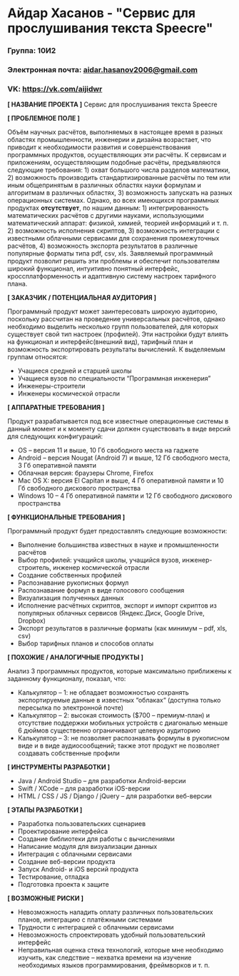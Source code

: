# Айдар Хасанов - "Сервис для прослушивания текста Speecre"

### Группа: 10И2
### Электронная почта: aidar.hasanov2006@gmail.com
### VK: https://vk.com/aijidwr


**[ НАЗВАНИЕ ПРОЕКТА ]**
Сервис для прослушивания текста Speecre

**[ ПРОБЛЕМНОЕ ПОЛЕ ]**

Объём научных расчётов, выполняемых в настоящее время в разных областях промышленности, инженерии и дизайна возрастает, что приводит к необходимости развития и совершенствования программных продуктов, осуществляющих эти расчёты. К сервисам и приложениям, осуществляющим подобные расчёты, предъявляются следующие требования: 1) охват большого числа разделов математики, 2) возможность производить стандартизированные расчёты по тем или иным общепринятым в различных областях науки формулам и алгоритмам в различных областях, 3) возможность запускать на разных операционных системах. Однако, во всех имеющихся программных продуктах **отсутствует**, по нашим данным: 1) интегрированность математических расчётов с другими науками, использующими математический аппарат: физикой, химией, теорией информаций и т. п. 2) возможность исполнения скриптов, 3) возможность интеграции с известными облачными сервисами для сохранения промежуточных расчётов, 4) возможность экспорта результатов в различные популярные форматы типа pdf, csv, xls. Заявляемый программный продукт позволит решить эти проблемы и обеспечит пользователям широкий функционал, интуитивно понятный интерфейс, кроссплатформенность и адаптивную систему настроек тарифного плана. 

**[ ЗАКАЗЧИК / ПОТЕНЦИАЛЬНАЯ АУДИТОРИЯ ]**

Программный продукт может заинтересовать широкую аудиторию, поскольку рассчитан на проведение универсальных расчётов, однако необходимо выделить несколько групп пользователей, для которых существует свой тип настроек (профилей). Эти настройки будут влиять на функционал и интерфейс(внешний вид), тарифный план и возможность экспортировать результаты вычислений. К выделяемым группам относятся:

* Учащиеся средней и старшей школы
* Учащиеся вузов по специальности “Программная инженерия”
* Инженеры-строители
* Инженеры космической отрасли

**[ АППАРАТНЫЕ ТРЕБОВАНИЯ ]** 

Продукт разрабатывается под все известные операционные системы в данный момент и к моменту сдачи должен существовать в виде версий для следующих конфигураций:

* OS – версия 11 и выше, 10 Гб свободного места на гаджете
* Android – версия Nougat (Android 7) и выше, 12 Гб свободного места, 3 Гб оперативной памяти
* Облачная версия: браузеры Chrome, Firefox
* Mac OS X: версия El Capitan и выше, 4 Гб оперативной памяти и 10 Гб свободного дискового пространства
* Windows 10 – 4 Гб оперативной памяти и 12 Гб свободного дискового пространства 

**[ ФУНКЦИОНАЛЬНЫЕ ТРЕБОВАНИЯ ]**

Программный продукт будет предоставлять следующие возможности:
* Выполнение большинства известных в науке и промышленности расчётов 
* Выбор профилей: учащийся школы, учащийся вузов, инженер-строитель, инженер космической отрасли
* Создание собственных профилей 
* Распознавание рукописных формул
* Распознавание формул в виде голосового сообщения
* Визуализация полученных данных
* Исполнение расчётных скриптов, экспорт и импорт скриптов из популярных облачных сервисов 
  (Яндекс.Диск, Google Drive, Dropbox)
* Экспорт результатов в различные форматы (как минимум – pdf, xls, csv)
* Выбор тарифных планов и способов оплаты 

**[ ПОХОЖИЕ / АНАЛОГИЧНЫЕ ПРОДУКТЫ ]**

Анализ 3 программных продуктов, которые максимально приближены к заданному функционалу, показал, что:

* Калькулятор – 1: не обладает возможностью сохранять экспортируемые данные в известных “облаках“ (доступна только пересылка по электронной почте) 
*	Калькулятор – 2: высокая стоимость ($700 – премиум-план) и отсутствие поддержки мобильных устройств с диагональю меньше 6 дюймов существенно ограничивают целевую аудиторию
* Калькулятор – 3:  не позволяет распознавать формулы в рукописном виде и в виде аудиосообщений; также этот продукт не позволяет создавать собственные профили

**[ ИНСТРУМЕНТЫ РАЗРАБОТКИ ]**

*	Java / Android Studio – для разработки Android-версии
*	Swift / XCode – для разработки iOS-версии
*	HTML / CSS / JS / Django / jQuery – для разработки веб-версии

**[ ЭТАПЫ РАЗРАБОТКИ ]**

*	Разработка пользовательских сценариев
*	Проектирование интерфейса
*	Создание библиотеки для работы с вычислениями
*	Написание модуля для визуализации данных
*	Интеграция с облачными сервисами
*	Создание веб-версии продукта
*	Запуск Android- и iOS версий продукта
*	Тестирование, отладка
*	Подготовка проекта к защите

**[ ВОЗМОЖНЫЕ РИСКИ ]**

*	Невозможность наладить оплату различных пользовательских планов, интеграцию с платёжными системами
*	Трудности с интеграцией с облачными сервисами
*	Невозможность спроектировать удобный пользовательский интерфейс 
*	Неправильная оценка стека технологий, которые мне необходимо изучить, как следствие – нехватка времени на изучение    необходимых языков программирования, фреймворков и т. п.
